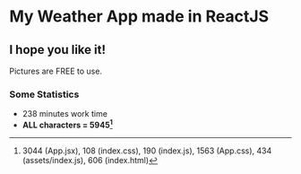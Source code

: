 # My Weather App made in ReactJS

## I hope you like it!

Pictures are FREE to use.

### Some Statistics
- 238 minutes work time 
- **ALL characters = 5945[^1]**


[^1]:3044 (App.jsx), 108 (index.css), 190 (index.js), 1563 (App.css), 434 (assets/index.js), 606 (index.html)
